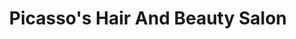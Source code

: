 ---
title: "Picasso's Hair And Beauty Salon"
url: /killybegs/picassos-hair-and-beauty-salon/
shop: hairdresser
---